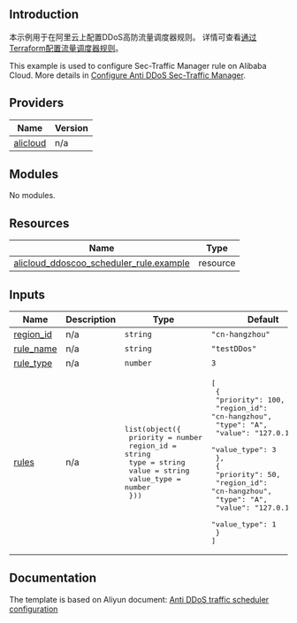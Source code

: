 ## Introduction

<!-- DOCS_DESCRIPTION_CN -->
本示例用于在阿里云上配置DDoS高防流量调度器规则。
详情可查看[通过Terraform配置流量调度器规则](http://help.aliyun.com/document_detail/2536225.htm)。
<!-- DOCS_DESCRIPTION_CN -->

<!-- DOCS_DESCRIPTION_EN -->
This example is used to configure Sec-Traffic Manager rule on Alibaba Cloud.
More details in [Configure Anti DDoS Sec-Traffic Manager](http://help.aliyun.com/document_detail/2536225.htm).
<!-- DOCS_DESCRIPTION_EN -->

<!-- BEGIN_TF_DOCS -->
## Providers

| Name | Version |
|------|---------|
| <a name="provider_alicloud"></a> [alicloud](#provider\_alicloud) | n/a |

## Modules

No modules.

## Resources

| Name | Type |
|------|------|
| [alicloud_ddoscoo_scheduler_rule.example](https://registry.terraform.io/providers/aliyun/alicloud/latest/docs/resources/ddoscoo_scheduler_rule) | resource |

## Inputs

| Name | Description | Type | Default | Required |
|------|-------------|------|---------|:--------:|
| <a name="input_region_id"></a> [region\_id](#input\_region\_id) | n/a | `string` | `"cn-hangzhou"` | no |
| <a name="input_rule_name"></a> [rule\_name](#input\_rule\_name) | n/a | `string` | `"testDDos"` | no |
| <a name="input_rule_type"></a> [rule\_type](#input\_rule\_type) | n/a | `number` | `3` | no |
| <a name="input_rules"></a> [rules](#input\_rules) | n/a | <pre>list(object({<br/>    priority   = number<br/>    region_id  = string<br/>    type       = string<br/>    value      = string<br/>    value_type = number<br/>  }))</pre> | <pre>[<br/>  {<br/>    "priority": 100,<br/>    "region_id": "cn-hangzhou",<br/>    "type": "A",<br/>    "value": "127.0.10.11",<br/>    "value_type": 3<br/>  },<br/>  {<br/>    "priority": 50,<br/>    "region_id": "cn-hangzhou",<br/>    "type": "A",<br/>    "value": "127.0.10.12",<br/>    "value_type": 1<br/>  }<br/>]</pre> | no |
<!-- END_TF_DOCS -->

## Documentation
<!-- docs-link --> 

The template is based on Aliyun document: [Anti DDoS traffic scheduler configuration](http://help.aliyun.com/document_detail/2536225.htm) 

<!-- docs-link --> 
